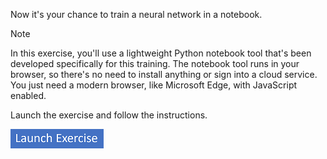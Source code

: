 Now it's your chance to train a neural network in a notebook.

> [!NOTE]
> In this exercise, you'll use a lightweight Python notebook tool that's been developed specifically for this training. The notebook tool runs in your browser, so there's no need to install anything or sign into a cloud service. You just need a modern browser, like Microsoft Edge, with JavaScript enabled.

Launch the exercise and follow the instructions.

[![Button to launch exercise.](../media/launch-exercise.png)](https://go.microsoft.com/fwlink/?linkid=2339007&azure-portal=true)
